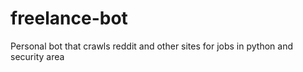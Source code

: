 # freelance-bot
Personal bot that crawls reddit and other sites for jobs in python and security area
